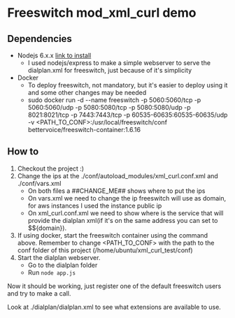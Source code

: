 # Freeswitch mod_xml_curl demo

## Dependencies

* Nodejs 6.x.x [link to install](https://nodejs.org/en/download/package-manager/#debian-and-ubuntu-based-linux-distributions)
  * I used nodejs/express to make a simple webserver to serve the dialplan.xml for freeswitch, just because of it's simplicity
* Docker
  * To deploy freeswitch, not mandatory, but it's easier to deploy using it and some other changes may be needed
  * sudo docker run -d --name freeswitch -p 5060:5060/tcp -p 5060:5060/udp -p 5080:5080/tcp -p 5080:5080/udp -p 8021:8021/tcp -p 7443:7443/tcp -p 60535-60635:60535-60635/udp -v \<PATH_TO_CONF\>:/usr/local/freeswitch/conf bettervoice/freeswitch-container:1.6.16

## How to

1. Checkout the project :)
2. Change the ips at the ./conf/autoload_modules/xml_curl.conf.xml and ./conf/vars.xml
    * On both files a ##CHANGE_ME## shows where to put the ips
    * On vars.xml we need to change the ip freeswitch will use as domain, for aws instances I used the instance public ip
    * On xml_curl.conf.xml we need to show where is the service that will provide the dialplan xml(if it's on the same address you can set to $${domain}).
3. If using docker, start the freeswitch container using the command above. Remember to change \<PATH_TO_CONF> with the path to the conf folder of this project (/home/ubuntu/xml_curl_test/conf)
4. Start the dialplan webserver.
    * Go to the dialplan folder
    * Run ```node app.js```

Now it should be working, just register one of the default freeswitch users and try to make a call.

Look at ./dialplan/dialplan.xml to see what extensions are available to use.


